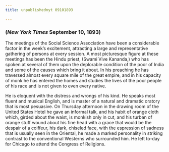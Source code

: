 ```yaml
---
title: unpublishednyt 09101893

---
```





  

### (*New York Times* September 10, 1893)

The meetings of the Social Science Association have been a considerable
factor in the week’s excitement, attracting a large and representative
gathering of persons at every session. A most picturesque figure at
these meetings has been the Hindu priest, (Swami Vive Kananda,) who has
spoken at several of them upon the deplorable condition of the poor of
India and some of the causes which bring it about. In his preaching he
has traversed almost every square mile of the great empire, and in his
capacity of monk he has entered the homes and studies the lives of the
poor people of his race and is not given to even every native.

He is eloquent with the distress and wrongs of his kind. He speaks most
fluent and musical English, and is master of a natural and dramatic
oratory that is most pesuasive. On Thursday afternoon in the drawing
room of the United States Hotel he gave an informal talk, and his habit
of orange cloth which, girded about the waist, is monkish only in cut,
and his turban of orange stuff wound about his fine head with a grace
that would be the despair of a coiffeur, his dark, chiseled face, with
the espression of sadness that is usually seen in the Oriental, he made
a marked personality in striking contrast to the conventional Westerns
who surrounded him. He left to-day for Chicago to attend the Congress of
Religions.


